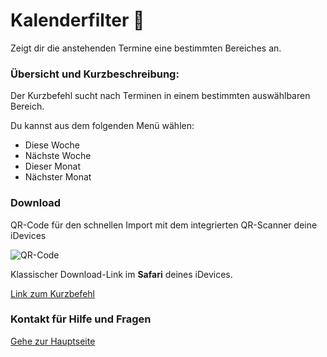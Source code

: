 # Kalenderfilter 📅

Zeigt dir die anstehenden Termine eine bestimmten Bereiches an.


###  Übersicht und Kurzbeschreibung:

Der Kurzbefehl sucht nach Terminen in einem bestimmten auswählbaren Bereich.

Du kannst aus dem folgenden Menü wählen:

+ Diese Woche
+ Nächste Woche
+ Dieser Monat
+ Nächster Monat

### Download

QR-Code für den schnellen Import mit dem integrierten QR-Scanner deine iDevices

![QR-Code](images/Bild.png?resize=300&classes=caption "Link zum Download / Import in der Kurzbefehle-App")

Klassischer Download-Link im **Safari** deines iDevices.

[Link zum Kurzbefehl](https://www.icloud.com/shortcuts/b67b7610acdb4fdfa00e3014a3b531e8)

### Kontakt für Hilfe und Fragen

[Gehe zur Hauptseite](https://github.com/P8DFxKfyJB/MeinUpdatKit/blob/master/README.md#kontakt-und-support)
